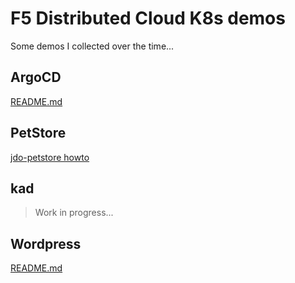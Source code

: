 # F5 Distributed Cloud K8s demos
Some demos I collected over the time...

## ArgoCD
[README.md](./argocd/README.md)

## PetStore
[jdo-petstore howto](https://gitlab.com/jdbk/f5xc-petstore)

## kad
> Work in progress...

## Wordpress
[README.md](./wordpress/README.md)
